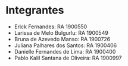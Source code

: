 # Integrantes

 - Erick Fernandes: RA 1900550
 - Larissa de Melo Bulgurlu: RA 1900549
 - Bruna de Azevedo Manso: RA 1900726
 - Juliana Palhares dos Santos: RA 1900406
 - Danielle Fernandes de Lima: RA 1900400
 - Pablo Kalil Santana de Oliveira: RA 1900997
